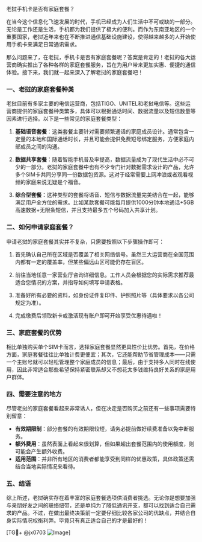 老挝手机卡是否有家庭套餐？

在当今这个信息化飞速发展的时代，手机已经成为人们生活中不可或缺的一部分。无论是工作还是生活，手机都为我们提供了极大的便利。而作为东南亚地区的一个重要国家，老挝近年来也在不断推进通信基础设施建设，使得越来越多的人开始使用手机卡来满足日常通讯需求。

那么问题来了，在老挝，手机卡是否有家庭套餐呢？答案是肯定的！老挝的各大运营商确实推出了各种各样的家庭套餐服务，旨在为用户带来更加实惠、便捷的通信体验。接下来，我们就一起来深入了解老挝的家庭套餐吧！

### 一、老挝的家庭套餐种类

老挝目前有多家主要的电信运营商，包括TIGO、UNITEL和老挝电信等。这些运营商提供的家庭套餐种类繁多，具体可以根据通话时间、数据流量以及短信数量等因素进行选择。以下是一些常见的家庭套餐类型：

1. **基础语音套餐**：这类套餐主要针对需要频繁通话的家庭成员设计。通常包含一定量的本地和国际通话时长，并且可能会提供免费短号绑定服务，方便家庭内部成员之间的沟通。

2. **数据共享套餐**：随着智能手机普及率提高，数据流量成为了现代生活中必不可少的一部分。老挝的家庭套餐中也有不少专门针对数据需求设计的产品，允许多个SIM卡共同分享同一份数据包资源。这对于经常需要上网冲浪或者观看视频的家庭来说无疑是个福音。

3. **综合型套餐**：这种类型的套餐将语音、短信与数据流量完美结合在一起，能够满足用户全方位的需求。比如某款套餐可能每月提供1000分钟本地通话+5GB高速数据+无限条短信，并且支持最多五个号码加入共享计划。

### 二、如何申请家庭套餐？

申请老挝的家庭套餐其实并不复杂，只需要按照以下步骤操作即可：

1. 首先确认自己所在区域是否覆盖了相关网络信号。虽然三大运营商在全国范围内都有一定的覆盖率，但某些偏远山区可能仍存在盲区。

2. 前往当地任意一家营业厅咨询详细信息。工作人员会根据您的实际需求推荐最适合您情况的方案，并指导如何填写申请表格。

3. 准备好所有必要的资料，如身份证件复印件、护照照片等（具体要求以各公司规定为准）。

4. 完成缴费后领取新卡或激活现有账户即可开始享受优惠待遇啦！

### 三、家庭套餐的优势

相比单独购买单个SIM卡而言，选择家庭套餐显然更具性价比优势。首先，在价格方面，家庭套餐往往比单独计费更便宜；其次，它还能帮助节省管理成本——只需一个主账号就可以轻松管理整个家庭成员的信息；最后，由于支持多人同时在线使用，因此非常适合那些希望保持紧密联系却又不想花太多钱维持良好关系的家庭用户群体。

### 四、需要注意的地方

尽管老挝的家庭套餐看起来非常诱人，但在决定是否购买之前还有一些事项需要特别留意：

- **有效期限制**：部分套餐的有效期限较短，请务必提前做好续费准备以免中断服务。
- **额外费用**：虽然表面上看起来很划算，但如果超出套餐范围内的使用额度，则可能会产生额外收费。
- **适用范围**：并非所有地区的消费者都能享受到同样的优惠政策，具体政策还需结合当地实际情况来看待。

### 五、结语

综上所述，老挝确实存在着丰富的家庭套餐选项供消费者挑选。无论你是想要加强与亲朋好友之间的联络纽带，还是单纯为了降低通讯开支，都可以找到适合自己需求的产品。不过，在做出最终决策前一定要仔细比较各家公司的优缺点，并结合自身实际情况权衡利弊。毕竟只有真正适合自己的才是最好的！

[TG💪+ @jx0703 ![Image](https://github.com/user-attachments/assets/dbca1d08-cadb-493c-b0ec-ad6f7a83f270)]